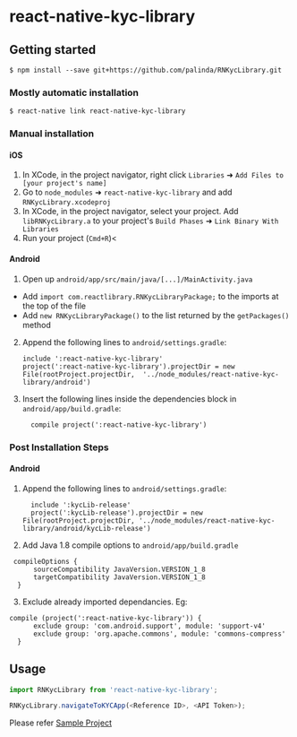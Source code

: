 
# react-native-kyc-library

## Getting started

`$ npm install --save git+https://github.com/palinda/RNKycLibrary.git`

### Mostly automatic installation

`$ react-native link react-native-kyc-library`

### Manual installation

#### iOS

1. In XCode, in the project navigator, right click `Libraries` ➜ `Add Files to [your project's name]`
2. Go to `node_modules` ➜ `react-native-kyc-library` and add `RNKycLibrary.xcodeproj`
3. In XCode, in the project navigator, select your project. Add `libRNKycLibrary.a` to your project's `Build Phases` ➜ `Link Binary With Libraries`
4. Run your project (`Cmd+R`)<

#### Android

1. Open up `android/app/src/main/java/[...]/MainActivity.java`
  - Add `import com.reactlibrary.RNKycLibraryPackage;` to the imports at the top of the file
  - Add `new RNKycLibraryPackage()` to the list returned by the `getPackages()` method
2. Append the following lines to `android/settings.gradle`:
  	```
  	include ':react-native-kyc-library'
  	project(':react-native-kyc-library').projectDir = new File(rootProject.projectDir, 	'../node_modules/react-native-kyc-library/android')
  	```
3. Insert the following lines inside the dependencies block in `android/app/build.gradle`:
  	```
      compile project(':react-native-kyc-library')
  	```
### Post Installation Steps

#### Android
1. Append the following lines to `android/settings.gradle`:
  	```
      include ':kycLib-release'
      project(':kycLib-release').projectDir = new File(rootProject.projectDir, '../node_modules/react-native-kyc-library/android/kycLib-release')
  	```
2. Add Java 1.8 compile options to `android/app/build.gradle`
  ```
   compileOptions {
        sourceCompatibility JavaVersion.VERSION_1_8
        targetCompatibility JavaVersion.VERSION_1_8
    }
  ```
3. Exclude already imported dependancies. Eg: 
  ```
  compile (project(':react-native-kyc-library')) {
        exclude group: 'com.android.support', module: 'support-v4'
        exclude group: 'org.apache.commons', module: 'commons-compress'
    }
  ```

## Usage
```javascript
import RNKycLibrary from 'react-native-kyc-library';

RNKycLibrary.navigateToKYCApp(<Reference ID>, <API Token>);
```
  
Please refer [Sample Project](https://github.com/palinda/RNKycLibrary-Sample)
